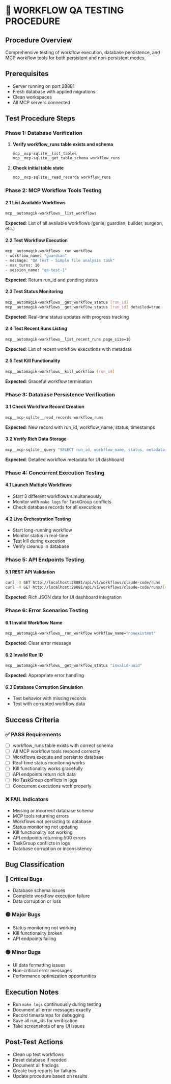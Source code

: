 # 🧪 **WORKFLOW QA TESTING PROCEDURE**

## **Procedure Overview**
Comprehensive testing of workflow execution, database persistence, and MCP workflow tools for both persistent and non-persistent modes.

## **Prerequisites**
- Server running on port 28881
- Fresh database with applied migrations
- Clean workspaces
- All MCP servers connected

## **Test Procedure Steps**

### **Phase 1: Database Verification**
1. **Verify workflow_runs table exists and schema**
   ```bash
   mcp__mcp-sqlite__list_tables
   mcp__mcp-sqlite__get_table_schema workflow_runs
   ```

2. **Check initial table state**
   ```bash
   mcp__mcp-sqlite__read_records workflow_runs
   ```

### **Phase 2: MCP Workflow Tools Testing**

#### **2.1 List Available Workflows**
```bash
mcp__automagik-workflows__list_workflows
```
**Expected**: List of all available workflows (genie, guardian, builder, surgeon, etc.)

#### **2.2 Test Workflow Execution**
```bash
mcp__automagik-workflows__run_workflow
- workflow_name: "guardian" 
- message: "QA Test - Simple file analysis task"
- max_turns: 10
- session_name: "qa-test-1"
```
**Expected**: Return run_id and pending status

#### **2.3 Test Status Monitoring**
```bash
mcp__automagik-workflows__get_workflow_status [run_id]
mcp__automagik-workflows__get_workflow_status [run_id] detailed=true
```
**Expected**: Real-time status updates with progress tracking

#### **2.4 Test Recent Runs Listing**
```bash
mcp__automagik-workflows__list_recent_runs page_size=10
```
**Expected**: List of recent workflow executions with metadata

#### **2.5 Test Kill Functionality**
```bash
mcp__automagik-workflows__kill_workflow [run_id]
```
**Expected**: Graceful workflow termination

### **Phase 3: Database Persistence Verification**

#### **3.1 Check Workflow Record Creation**
```bash
mcp__mcp-sqlite__read_records workflow_runs
```
**Expected**: New record with run_id, workflow_name, status, timestamps

#### **3.2 Verify Rich Data Storage**
```bash
mcp__mcp-sqlite__query "SELECT run_id, workflow_name, status, metadata, created_at FROM workflow_runs ORDER BY created_at DESC LIMIT 5"
```
**Expected**: Detailed workflow metadata for UI dashboard

### **Phase 4: Concurrent Execution Testing**

#### **4.1 Launch Multiple Workflows**
- Start 3 different workflows simultaneously
- Monitor with `make logs` for TaskGroup conflicts
- Check database records for all executions

#### **4.2 Live Orchestration Testing**
- Start long-running workflow
- Monitor status in real-time
- Test kill during execution
- Verify cleanup in database

### **Phase 5: API Endpoints Testing**

#### **5.1 REST API Validation**
```bash
curl -X GET http://localhost:28881/api/v1/workflows/claude-code/runs
curl -X GET http://localhost:28881/api/v1/workflows/claude-code/runs/[run_id]
```
**Expected**: Rich JSON data for UI dashboard integration

### **Phase 6: Error Scenarios Testing**

#### **6.1 Invalid Workflow Name**
```bash
mcp__automagik-workflows__run_workflow workflow_name="nonexistent"
```
**Expected**: Clear error message

#### **6.2 Invalid Run ID**
```bash
mcp__automagik-workflows__get_workflow_status "invalid-uuid"
```
**Expected**: Appropriate error handling

#### **6.3 Database Corruption Simulation**
- Test behavior with missing records
- Test with corrupted workflow data

## **Success Criteria**

### **✅ PASS Requirements**
- [ ] workflow_runs table exists with correct schema
- [ ] All MCP workflow tools respond correctly
- [ ] Workflows execute and persist to database
- [ ] Real-time status monitoring works
- [ ] Kill functionality works gracefully
- [ ] API endpoints return rich data
- [ ] No TaskGroup conflicts in logs
- [ ] Concurrent executions work properly

### **❌ FAIL Indicators**
- Missing or incorrect database schema
- MCP tools returning errors
- Workflows not persisting to database
- Status monitoring not updating
- Kill functionality not working
- API endpoints returning 500 errors
- TaskGroup conflicts in logs
- Database corruption or inconsistency

## **Bug Classification**

### **🔴 Critical Bugs**
- Database schema issues
- Complete workflow execution failure
- Data corruption or loss

### **🟡 Major Bugs**
- Status monitoring not working
- Kill functionality broken
- API endpoints failing

### **🟢 Minor Bugs**
- UI data formatting issues
- Non-critical error messages
- Performance optimization opportunities

## **Execution Notes**
- Run `make logs` continuously during testing
- Document all error messages exactly
- Record timestamps for debugging
- Save all run_ids for verification
- Take screenshots of any UI issues

## **Post-Test Actions**
- Clean up test workflows
- Reset database if needed
- Document all findings
- Create bug reports for failures
- Update procedure based on results